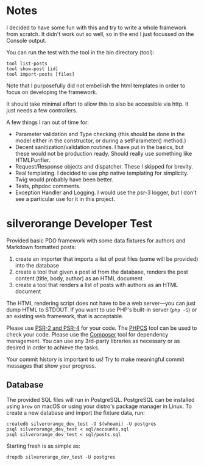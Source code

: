 Notes
===========================

I decided to have some fun with this and try to write a whole framework from scratch.
It didn't work out so well, so in the end I just focussed on the Console output.

You can run the test with the tool in the bin directory (tool):


```
tool list-posts
tool show-post [id]
tool import-posts [files]
```

Note that I purposefully did not embellish the html templates in order to focus on developing the framework.

It should take minimal effort to allow this to also be accessible via http. It just needs
a few controllers.

A few things I ran out of time for:

* Parameter validation and Type checking (this should be done in the model either in the constructor, or during a setParameter() method.)
* Decent sanitization/validation routines. I have put in the basics, but these would not be production ready. Should really use something like HTMLPurifier.
* Request/Response objects and dispatcher. These I skipped for brevity.
* Real templating. I decided to use php native templating for simplicity. Twig would probably have been better.
* Tests, phpdoc comments.
* Exception Handler and Logging. I would use the psr-3 logger, but I don't see a particular use for it in this project.


silverorange Developer Test
===========================

Provided basic PDO framework with some data fixtures for authors and Markdown
formatted posts:

 1. create an importer that imports a list of post files (some will be
    provided) into the database
 2. create a tool that given a post id from the database, renders the post
    content (title, body, author) as an HTML document
 3. create a tool that renders a list of posts with authors as an HTML document

The HTML rendering script does not have to be a web server—you can just dump
HTML to STDOUT. If you want to use PHP's built-in server (`php -S`) or an
existing web framework, that is acceptable.

Please use [PSR-2 and PSR-4](http://www.php-fig.org/psr/) for your code. The
[PHPCS](https://github.com/squizlabs/PHP_CodeSniffer) tool can be used to check
your code. Please use the [Composer](https://getcomposer.org/) tool for
dependency management. You can use any 3rd-party libraries as necessary or
as desired in order to achieve the tasks.

Your commit history is important to us! Try to make meaningful commit messages
that show your progress.

Database
--------
The provided SQL files will run in PostgreSQL. PostgreSQL can be installed
using `brew` on macOS or using your distro's package manager in Linux. To
create a new database and import the fixture data, run:

```
createdb silverorange_dev_test -O $(whoami) -U postgres
psql silverorange_dev_test < sql/accounts.sql
psql silverorange_dev_test < sql/posts.sql
```

Starting fresh is as simple as:
```
dropdb silverorange_dev_test -U postgres
```
